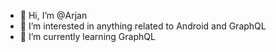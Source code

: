 - 👋 Hi, I’m @Arjan
- 👀 I’m interested in anything related to Android and GraphQL 
- 🌱 I’m currently learning GraphQL

<!---
ArjanSM/ArjanSM is a ✨ special ✨ repository because its `README.md` (this file) appears on your GitHub profile.
You can click the Preview link to take a look at your changes.
--->
